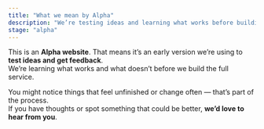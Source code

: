 ```yaml
---
title: "What we mean by Alpha"
description: "We’re testing ideas and learning what works before building the full service."
stage: "alpha"
---
```


This is an **Alpha website**. That means it’s an early version we’re using to **test ideas and get feedback**.  
We’re learning what works and what doesn’t before we build the full service.  

You might notice things that feel unfinished or change often — that’s part of the process.  
If you have thoughts or spot something that could be better, **we’d love to hear from you**.